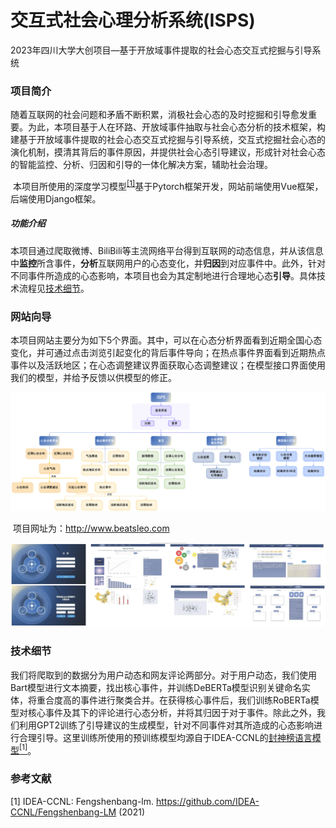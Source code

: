 # 交互式社会心理分析系统(ISPS)

2023年四川大学大创项目—基于开放域事件提取的社会心态交互式挖掘与引导系统

### 项目简介

​		随着互联网的社会问题和矛盾不断积累，消极社会心态的及时挖掘和引导愈发重要。为此，本项目基于人在环路、开放域事件抽取与社会心态分析的技术框架，构建基于开放域事件提取的社会心态交互式挖掘与引导系统，交互式挖掘社会心态的演化机制，摸清其背后的事件原因，并提供社会心态引导建议，形成针对社会心态的智能监控、分析、归因和引导的一体化解决方案，辅助社会治理。

​		本项目所使用的深度学习模型<sup>[[1]](###参考文献)</sup>基于Pytorch框架开发，网站前端使用Vue框架，后端使用Django框架。

##### 功能介绍

​		本项目通过爬取微博、BiliBili等主流网络平台得到互联网的动态信息，并从该信息中**监控**所含事件，**分析**互联网用户的心态变化，并**归因**到对应事件中。此外，针对不同事件所造成的心态影响，本项目也会为其定制地进行合理地心态**引导**。具体技术流程见[技术细节](###技术细节)。



### 网站向导

​		本项目网站主要分为如下5个界面。其中，可以在心态分析界面看到近期全国心态变化，并可通过点击浏览引起变化的背后事件导向；在热点事件界面看到近期热点事件以及活跃地区；在心态调整建议界面获取心态调整建议；在模型接口界面使用我们的模型，并给予反馈以供模型的修正。

![项目网站使用简介](./images/项目网站使用简介.png)

​		项目网址为：http://www.beatsleo.com

![image-20230417201907357](./images/网站一览.png)



### 技术细节

​		我们将爬取到的数据分为用户动态和网友评论两部分。对于用户动态，我们使用Bart模型进行文本摘要，找出核心事件，并训练DeBERTa模型识别关键命名实体，将重合度高的事件进行聚类合并。在获得核心事件后，我们训练RoBERTa模型对核心事件及其下的评论进行心态分析，并将其归因于对于事件。除此之外，我们利用GPT2训练了引导建议的生成模型，针对不同事件对其所造成的心态影响进行合理引导。这里训练所使用的预训练模型均源自于IDEA-CCNL的[封神榜语言模型<sup>[1]</sup>](https://github.com/IDEA-CCNL/Fengshenbang-LM)。



### 参考文献

[1] IDEA-CCNL: Fengshenbang-lm. https://github.com/IDEA-CCNL/Fengshenbang-LM (2021)